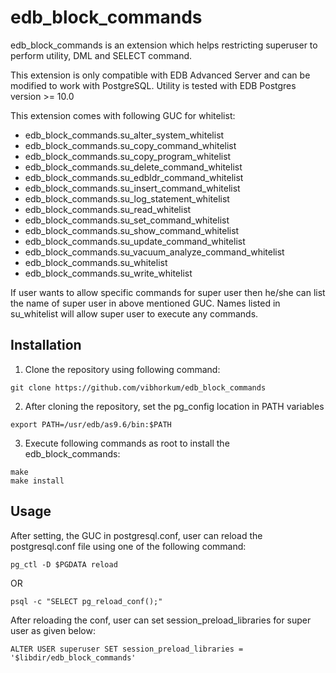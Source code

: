 # edb_block_commands
edb_block_commands is an extension which helps restricting superuser to perform utility, DML and SELECT command.

This extension is only compatible with EDB Advanced Server and can be modified to work with PostgreSQL. Utility is tested with EDB Postgres version >= 10.0


This extension comes with following GUC for whitelist:

* edb_block_commands.su_alter_system_whitelist 
* edb_block_commands.su_copy_command_whitelist 
* edb_block_commands.su_copy_program_whitelist
* edb_block_commands.su_delete_command_whitelist
* edb_block_commands.su_edbldr_command_whitelist
* edb_block_commands.su_insert_command_whitelist
* edb_block_commands.su_log_statement_whitelist
* edb_block_commands.su_read_whitelist
* edb_block_commands.su_set_command_whitelist
* edb_block_commands.su_show_command_whitelist
* edb_block_commands.su_update_command_whitelist
* edb_block_commands.su_vacuum_analyze_command_whitelist
* edb_block_commands.su_whitelist
* edb_block_commands.su_write_whitelist

If user wants to allow specific commands for super user then he/she can list the name of super user in above mentioned GUC.
Names listed in su_whitelist will allow super user to execute any commands.

## Installation

1. Clone the repository using following command:
```
git clone https://github.com/vibhorkum/edb_block_commands
```
2. After cloning the repository, set the pg_config location in PATH variables
```
export PATH=/usr/edb/as9.6/bin:$PATH
```
3. Execute following commands as root to install the edb_block_commands:
```
make 
make install
```

## Usage

After setting, the GUC in postgresql.conf, user can reload the postgresql.conf file using one of the following command:
```
pg_ctl -D $PGDATA reload
```
OR
```
psql -c "SELECT pg_reload_conf();"
```

After reloading the conf, user can set session_preload_libraries for super user as given below:
```
ALTER USER superuser SET session_preload_libraries = '$libdir/edb_block_commands'
```


